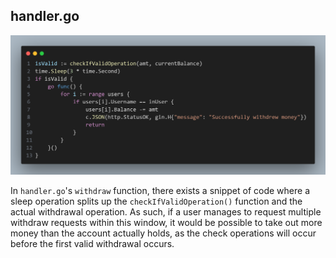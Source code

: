 ## handler.go

![](images/1.png)

In `handler.go`'s `withdraw` function, there exists a snippet of code where a sleep operation splits up the `checkIfValidOperation()` function and the actual withdrawal operation. As such, if a user manages to request multiple withdraw requests within this window, it would be possible to take out more money than the account actually holds, as the check operations will occur before the first valid withdrawal occurs.
